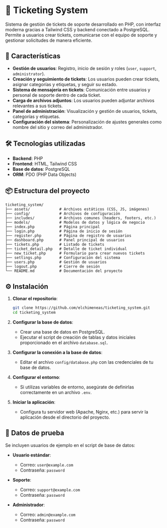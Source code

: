 # 🎫 Ticketing System

Sistema de gestión de tickets de soporte desarrollado en PHP, con interfaz moderna gracias a Tailwind CSS y backend conectado a PostgreSQL. Permite a usuarios crear tickets, comunicarse con el equipo de soporte y gestionar solicitudes de manera eficiente.

## 🚀 Características

- **Gestión de usuarios**: Registro, inicio de sesión y roles (`user`, `support`, `administrator`).
- **Creación y seguimiento de tickets**: Los usuarios pueden crear tickets, asignar categorías y etiquetas, y seguir su estado.
- **Sistema de mensajería en tickets**: Comunicación entre usuarios y personal de soporte dentro de cada ticket.
- **Carga de archivos adjuntos**: Los usuarios pueden adjuntar archivos relevantes a sus tickets.
- **Panel de administración**: Visualización y gestión de usuarios, tickets, categorías y etiquetas.
- **Configuración del sistema**: Personalización de ajustes generales como nombre del sitio y correo del administrador.

## 🛠️ Tecnologías utilizadas

- **Backend**: PHP
- **Frontend**: HTML, Tailwind CSS
- **Base de datos**: PostgreSQL
- **ORM**: PDO (PHP Data Objects)

## 📦 Estructura del proyecto

```
ticketing_system/
├── assets/             # Archivos estáticos (CSS, JS, imágenes)
├── config/             # Archivos de configuración
├── includes/           # Archivos comunes (headers, footers, etc.)
├── models/             # Modelos de datos y lógica de negocio
├── index.php           # Página principal
├── login.php           # Página de inicio de sesión
├── register.php        # Página de registro de usuarios
├── dashboard.php       # Panel principal de usuarios
├── tickets.php         # Listado de tickets
├── ticket_detail.php   # Detalle de ticket individual
├── new_ticket.php      # Formulario para crear nuevos tickets
├── settings.php        # Configuración del sistema
├── users.php           # Gestión de usuarios
├── logout.php          # Cierre de sesión
└── README.md           # Documentación del proyecto
```

## ⚙️ Instalación

1. **Clonar el repositorio**:

   ```bash
   git clone https://github.com/elchimeneas/ticketing_system.git
   cd ticketing_system
   ```

2. **Configurar la base de datos**:

   - Crear una base de datos en PostgreSQL.
   - Ejecutar el script de creación de tablas y datos iniciales proporcionado en el archivo `database.sql`.

3. **Configurar la conexión a la base de datos**:

   - Editar el archivo `config/database.php` con las credenciales de tu base de datos.

4. **Configurar el entorno**:

   - Si utilizas variables de entorno, asegúrate de definirlas correctamente en un archivo `.env`.

5. **Iniciar la aplicación**:

   - Configura tu servidor web (Apache, Nginx, etc.) para servir la aplicación desde el directorio del proyecto.

## 🧪 Datos de prueba

Se incluyen usuarios de ejemplo en el script de base de datos:

- **Usuario estándar**:

  - Correo: `user@example.com`
  - Contraseña: `password`

- **Soporte**:

  - Correo: `support@example.com`
  - Contraseña: `password`

- **Administrador**:
  - Correo: `admin@example.com`
  - Contraseña: `password`
